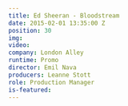 ```yaml
---
title: Ed Sheeran - Bloodstream
date: 2015-02-01 13:35:00 Z
position: 30
img: 
video: 
company: London Alley
runtime: Promo
director: Emil Nava
producers: Leanne Stott
role: Production Manager
is-featured: 
---
```



